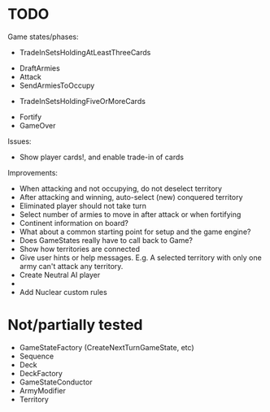 # TODO

Game states/phases:
- TradeInSetsHoldingAtLeastThreeCards
+ DraftArmies
+ Attack
+ SendArmiesToOccupy
- TradeInSetsHoldingFiveOrMoreCards
+ Fortify
+ GameOver

Issues:
- Show player cards!, and enable trade-in of cards

Improvements:
- When attacking and not occupying, do not deselect territory
- After attacking and winning, auto-select (new) conquered territory
- Eliminated player should not take turn
- Select number of armies to move in after attack or when fortifying
- Continent information on board?
- What about a common starting point for setup and the game engine?
- Does GameStates really have to call back to Game?
- Show how territories are connected
- Give user hints or help messages. E.g. A selected territory with only one army can't attack any territory.
- Create Neutral AI player
- 
- Add Nuclear custom rules


# Not/partially tested
- GameStateFactory (CreateNextTurnGameState, etc)
- Sequence
- Deck
- DeckFactory
- GameStateConductor
- ArmyModifier
- Territory
